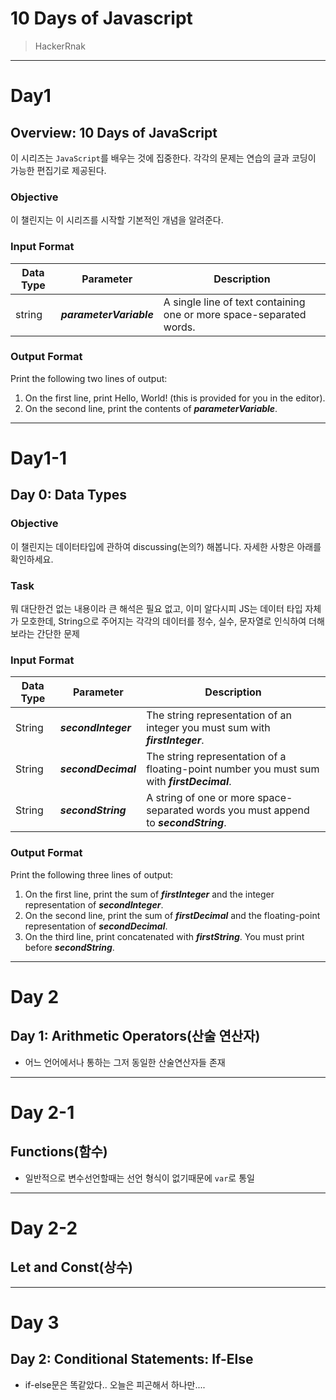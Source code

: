 # 10 Days of Javascript
> HackerRnak

---
# Day1
## Overview: 10 Days of JavaScript
이 시리즈는 `JavaScript`를 배우는 것에 집중한다. 각각의 문제는 연습의 글과 코딩이 가능한 편집기로 제공된다.

### Objective
이 챌린지는 이 시리즈를 시작할 기본적인 개념을 알려준다. 

### Input Format
Data Type|Parameter|Description
---------|---------|-----------
string|***parameterVariable***|A single line of text containing one or more space-separated words.

### Output Format
Print the following two lines of output:
1. On the first line, print Hello, World! (this is provided for you in the editor).
2. On the second line, print the contents of ***parameterVariable***.

---
# Day1-1
## Day 0: Data Types

### Objective
이 챌린지는 데이터타입에 관하여 discussing(논의?) 해봅니다. 자세한 사항은 아래를 확인하세요.

### Task
뭐 대단한건 없는 내용이라 큰 해석은 필요 없고, 이미 알다시피 JS는 데이터 타입 자체가 모호한데, String으로 주어지는 각각의 데이터를 정수, 실수, 문자열로 인식하여 더해보라는 간단한 문제

### Input Format
Data Type|Parameter|Description
---------|---------|-----------
String|***secondInteger***|The string representation of an integer you must sum with ***firstInteger***.
String|***secondDecimal***|The string representation of a floating-point number you must sum with ***firstDecimal***.
String|***secondString***|A string of one or more space-separated words you must append to ***secondString***.

### Output Format
Print the following three lines of output:

1. On the first line, print the sum of ***firstInteger*** and the integer representation of ***secondInteger***.
2. On the second line, print the sum of ***firstDecimal*** and the floating-point representation of ***secondDecimal***.
3. On the third line, print  concatenated with ***firstString***. You must print  before ***secondString***.

--- 
# Day 2
## Day 1: Arithmetic Operators(산술 연산자)
- 어느 언어에서나 통하는 그저 동일한 산술연산자들 존재

--- 
# Day 2-1
## Functions(함수)
- 일반적으로 변수선언할때는 선언 형식이 없기때문에 `var`로 통일

--- 
# Day 2-2
## Let and Const(상수)

---
# Day 3
## Day 2: Conditional Statements: If-Else
- if-else문은 똑같았다.. 오늘은 피곤해서 하나만....
